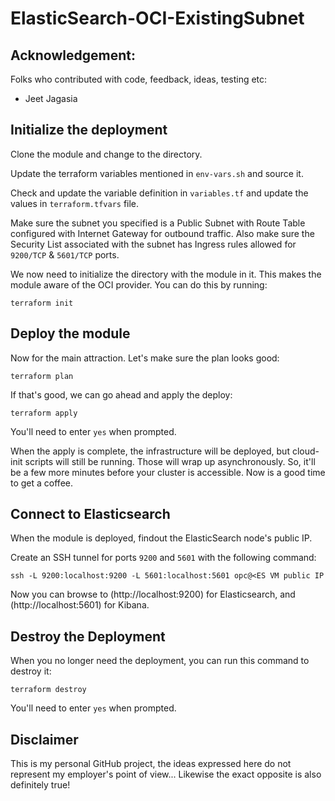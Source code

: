 # ElasticSearch-OCI-ExistingSubnet

## Acknowledgement: 
Folks who contributed with code, feedback, ideas, testing etc:
-  Jeet Jagasia

## Initialize the deployment
Clone the module and change to the directory.

Update the terraform variables mentioned in `env-vars.sh` and source it.

Check and update the variable definition in `variables.tf` and update the values in `terraform.tfvars` file. 

Make sure the subnet you specified is a Public Subnet with Route Table configured with Internet Gateway for outbound traffic. Also make sure the Security List associated with the subnet has Ingress rules allowed for `9200/TCP` & `5601/TCP` ports.

We now need to initialize the directory with the module in it.  This makes the module aware of the OCI provider.  You can do this by running:

    terraform init

## Deploy the module
Now for the main attraction.  Let's make sure the plan looks good:

    terraform plan


If that's good, we can go ahead and apply the deploy:

    terraform apply

You'll need to enter `yes` when prompted.  


When the apply is complete, the infrastructure will be deployed, but cloud-init scripts will still be running.  Those will wrap up asynchronously.  So, it'll be a few more minutes before your cluster is accessible.  Now is a good time to get a coffee.


## Connect to Elasticsearch
When the module is deployed, findout the ElasticSearch node's public IP.

Create an SSH tunnel for ports `9200` and `5601` with the following command:

`ssh -L 9200:localhost:9200 -L 5601:localhost:5601 opc@<ES VM public IP`

Now you can browse to (http://localhost:9200) for Elasticsearch, and (http://localhost:5601) for Kibana.

## Destroy the Deployment
When you no longer need the deployment, you can run this command to destroy it:

    terraform destroy

You'll need to enter `yes` when prompted.

## Disclaimer
This is my personal GitHub project, the ideas expressed here do not represent my employer's point of view... Likewise the exact opposite is also definitely true!
